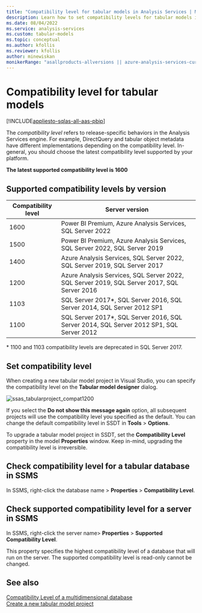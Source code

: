 ```yaml
---
title: "Compatibility level for tabular models in Analysis Services | Microsoft Docs"
description: Learn how to set compatibility levels for tabular models in Analysis Services.
ms.date: 08/04/2022
ms.service: analysis-services
ms.custom: tabular-models
ms.topic: conceptual
ms.author: kfollis
ms.reviewer: kfollis
author: minewiskan
monikerRange: "asallproducts-allversions || azure-analysis-services-current || power-bi-premium-current || >= sql-analysis-services-2016"
---
```

# Compatibility level for tabular models

[!INCLUDE[appliesto-sqlas-all-aas-pbip](../includes/appliesto-sqlas-all-aas-pbip.md)]

  The *compatibility level* refers to release-specific behaviors in the Analysis Services engine. For example, DirectQuery and tabular object metadata have different implementations depending on the compatibility level. In-general, you should choose the latest compatibility level supported by your platform.

  **The latest supported compatibility level is 1600**
  
## Supported compatibility levels by version
  
| Compatibility level | Server version |
| ------------------- | -------------- |
|1600|Power BI Premium, Azure Analysis Services, SQL Server 2022 |
|1500|Power BI Premium, Azure Analysis Services, SQL Server 2022, SQL Server 2019 |
|1400|Azure Analysis Services, SQL Server 2022, SQL Server 2019, SQL Server 2017 |  
|1200|Azure Analysis Services, SQL Server 2022, SQL Server 2019, SQL Server 2017, SQL Server 2016|
|1103|SQL Server 2017*, SQL Server 2016, SQL Server 2014, SQL Server 2012 SP1|  
|1100|SQL Server 2017*, SQL Server 2016, SQL Server 2014, SQL Server 2012 SP1, SQL Server 2012|

\* 1100 and 1103 compatibility levels are deprecated in SQL Server 2017.
  
## Set compatibility level 

 When creating a new tabular model project in Visual Studio, you can specify the compatibility level on the **Tabular model designer** dialog. 
  
 ![ssas_tabularproject_compat1200](../../analysis-services/tabular-models/media/ssas-tabularproject-compat1200.png)  
  
 If you select the **Do not show this message again** option, all subsequent projects will use the compatibility level you specified as the default. You can change the default compatibility level in SSDT in **Tools** > **Options**.  
  
 To upgrade a tabular model project in SSDT, set  the **Compatibility Level** property in the model **Properties** window. Keep in-mind, upgrading the compatibility level is irreversible.
  
## Check compatibility level for a tabular database in SSMS 

 In SSMS, right-click the database name > **Properties** > **Compatibility Level**.  
  
## Check supported compatibility level for a server in SSMS

 In SSMS, right-click the server name>  **Properties** > **Supported Compatibility Level**.  

 This property specifies the highest compatibility level of a database that will run on the server. The supported compatibility level is read-only cannot be changed.
 
  
## See also
 [Compatibility Level of a multidimensional database](../../analysis-services/multidimensional-models/compatibility-level-of-a-multidimensional-database-analysis-services.md)   
 [Create a new tabular model project](../../analysis-services/tabular-models/create-a-new-tabular-model-project-analysis-services.md)  
  

